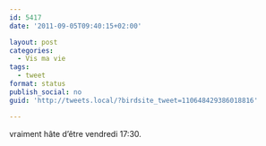 ```yaml
---
id: 5417
date: '2011-09-05T09:40:15+02:00'

layout: post
categories:
  - Vis ma vie
tags:
  - tweet
format: status
publish_social: no
guid: 'http://tweets.local/?birdsite_tweet=110648429386018816'

---
```


vraiment hâte d’être vendredi 17:30.